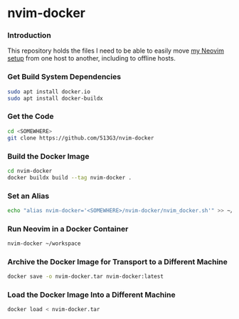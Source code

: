 # nvim-docker

### Introduction

This repository holds the files I need to be able to easily move [my Neovim setup](https://github.com/513G3/kickstart-modular.nvim) from one host to another, including to offline hosts.

### Get Build System Dependencies

```sh
sudo apt install docker.io
sudo apt install docker-buildx
```

### Get the Code

```sh
cd <SOMEWHERE>
git clone https://github.com/513G3/nvim-docker
```

### Build the Docker Image

```sh
cd nvim-docker
docker buildx build --tag nvim-docker .
```

### Set an Alias

```sh
echo "alias nvim-docker='<SOMEWHERE>/nvim-docker/nvim_docker.sh'" >> ~/.bash_aliases
```

### Run Neovim in a Docker Container

```sh
nvim-docker ~/workspace
```

### Archive the Docker Image for Transport to a Different Machine

```sh
docker save -o nvim-docker.tar nvim-docker:latest
``` 

### Load the Docker Image Into a Different Machine

```sh
docker load < nvim-docker.tar
``` 
